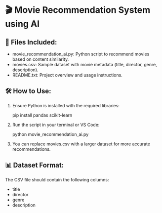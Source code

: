 # 🎬 Movie Recommendation System using AI

## 📁 Files Included:

* movie_recommendation_ai.py: Python script to recommend movies based on content similarity.
* movies.csv: Sample dataset with movie metadata (title, director, genre, description).
* README.txt: Project overview and usage instructions.

## 🛠️ How to Use:

1. Ensure Python is installed with the required libraries:

   pip install pandas scikit-learn
   
2. Run the script in your terminal or VS Code:

   python movie_recommendation_ai.py
   
3. You can replace movies.csv with a larger dataset for more accurate recommendations.

## 📊 Dataset Format:

The CSV file should contain the following columns:

* title
* director
* genre
* description
